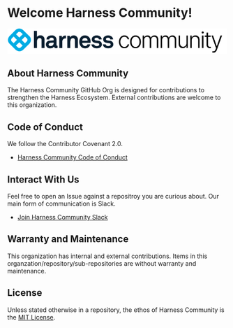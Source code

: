 # Welcome Harness Community!

![Harness Community Logo](https://raw.githubusercontent.com/harness-community/open/119d54c1b28cb02674b57fdd7ea8c208a93e59fa/logos/harness%20community%201.svg)

## About Harness Community

The Harness Community GitHub Org is designed for contributions to strengthen the Harness Ecosystem. External contributions are welcome to this organization. 

## Code of Conduct

We follow the Contributor Covenant 2.0. 

* [Harness Community Code of Conduct](https://github.com/harness/community/blob/main/CODE_OF_CONDUCT.md)

## Interact With Us

Feel free to open an Issue against a repositroy you are curious about. 
Our main form of communication is Slack.

* [Join Harness Community Slack](https://join-community-slack.harness.io/)

## Warranty and Maintenance

This organization has internal and external contributions. Items in this organzation/repository/sub-repositories
are without warranty and maintenance. 

## License

Unless stated otherwise in a repository, the ethos of Harness Community is 
the [MIT License](https://opensource.org/license/mit).
